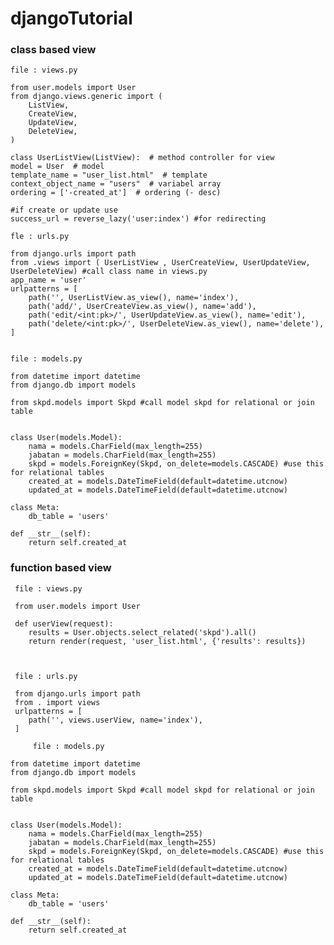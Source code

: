 # djangoTutorial

### class based view
    file : views.py
    
    from user.models import User
    from django.views.generic import (
        ListView,
        CreateView,
        UpdateView,
        DeleteView,
    )
    
    class UserListView(ListView):  # method controller for view
    model = User  # model
    template_name = "user_list.html"  # template
    context_object_name = "users"  # variabel array
    ordering = ['-created_at']  # ordering (- desc)
    
    #if create or update use 
    success_url = reverse_lazy('user:index') #for redirecting
  
    fle : urls.py 
    
    from django.urls import path
    from .views import ( UserListView , UserCreateView, UserUpdateView, UserDeleteView) #call class name in views.py
    app_name = 'user'
    urlpatterns = [
        path('', UserListView.as_view(), name='index'),
        path('add/', UserCreateView.as_view(), name='add'),
        path('edit/<int:pk>/', UserUpdateView.as_view(), name='edit'),
        path('delete/<int:pk>/', UserDeleteView.as_view(), name='delete'),
    ]
    
    
    file : models.py 
    
    from datetime import datetime
    from django.db import models
    
    from skpd.models import Skpd #call model skpd for relational or join table
    
    
    class User(models.Model):
        nama = models.CharField(max_length=255)
        jabatan = models.CharField(max_length=255)
        skpd = models.ForeignKey(Skpd, on_delete=models.CASCADE) #use this for relational tables
        created_at = models.DateTimeField(default=datetime.utcnow)
        updated_at = models.DateTimeField(default=datetime.utcnow)

    class Meta:
        db_table = 'users'

    def __str__(self):
        return self.created_at
    

    

  
   
### function based view 
     
     file : views.py 
     
     from user.models import User
     
     def userView(request):
        results = User.objects.select_related('skpd').all()
        return render(request, 'user_list.html', {'results': results})
        
       
    
     file : urls.py 
     
     from django.urls import path
     from . import views
     urlpatterns = [
        path('', views.userView, name='index'),
     ]
     
         file : models.py 
    
    from datetime import datetime
    from django.db import models
    
    from skpd.models import Skpd #call model skpd for relational or join table
    
    
    class User(models.Model):
        nama = models.CharField(max_length=255)
        jabatan = models.CharField(max_length=255)
        skpd = models.ForeignKey(Skpd, on_delete=models.CASCADE) #use this for relational tables
        created_at = models.DateTimeField(default=datetime.utcnow)
        updated_at = models.DateTimeField(default=datetime.utcnow)

    class Meta:
        db_table = 'users'

    def __str__(self):
        return self.created_at
        